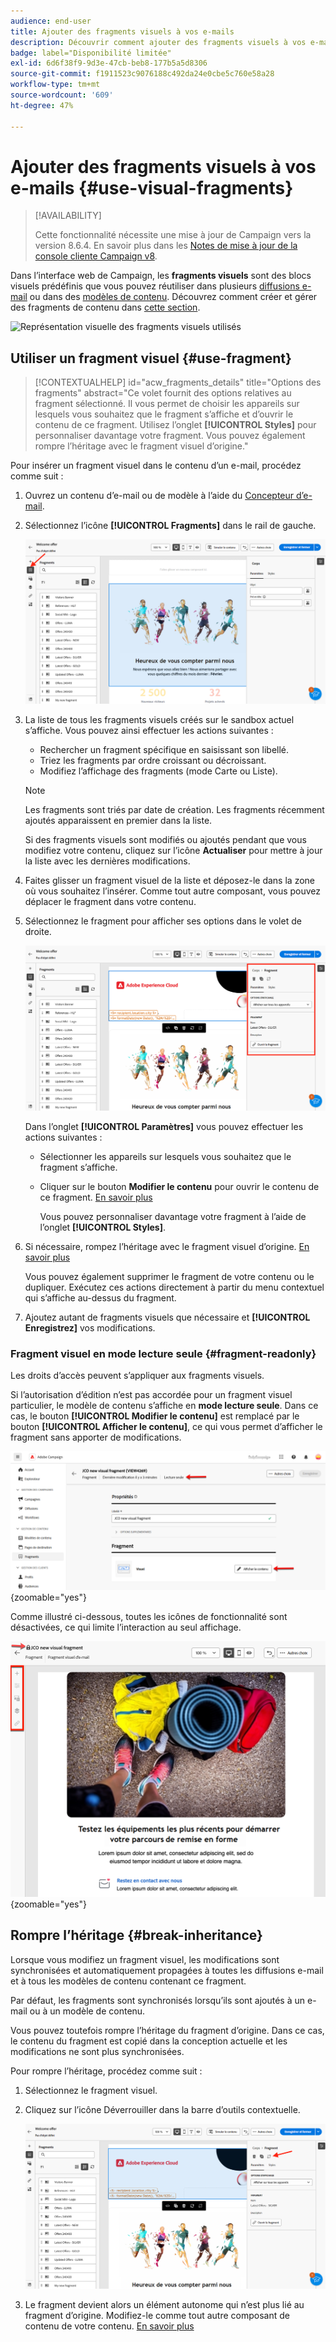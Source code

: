 ```yaml
---
audience: end-user
title: Ajouter des fragments visuels à vos e-mails
description: Découvrir comment ajouter des fragments visuels à vos e-mails
badge: label="Disponibilité limitée"
exl-id: 6d6f38f9-9d3e-47cb-beb8-177b5a5d8306
source-git-commit: f1911523c9076188c492da24e0cbe5c760e58a28
workflow-type: tm+mt
source-wordcount: '609'
ht-degree: 47%

---
```


# Ajouter des fragments visuels à vos e-mails {#use-visual-fragments}

>[!AVAILABILITY]
>
>Cette fonctionnalité nécessite une mise à jour de Campaign vers la version 8.6.4. En savoir plus dans les [Notes de mise à jour de la console cliente Campaign v8](https://experienceleague.adobe.com/fr/docs/campaign/campaign-v8/releases/release-notes).

Dans l’interface web de Campaign, les **fragments visuels** sont des blocs visuels prédéfinis que vous pouvez réutiliser dans plusieurs [diffusions e-mail](../email/get-started-email-designer.md) ou dans des [modèles de contenu](../email/use-email-templates.md). Découvrez comment créer et gérer des fragments de contenu dans [cette section](fragments.md).

![Représentation visuelle des fragments visuels utilisés](assets/do-not-localize/fragments.gif)

## Utiliser un fragment visuel {#use-fragment}

>[!CONTEXTUALHELP]
>id="acw_fragments_details"
>title="Options des fragments"
>abstract="Ce volet fournit des options relatives au fragment sélectionné. Il vous permet de choisir les appareils sur lesquels vous souhaitez que le fragment s’affiche et d’ouvrir le contenu de ce fragment. Utilisez l’onglet **[!UICONTROL Styles]** pour personnaliser davantage votre fragment. Vous pouvez également rompre l’héritage avec le fragment visuel d’origine."

<!-- pas vu dans l'UI-->

Pour insérer un fragment visuel dans le contenu d’un e-mail, procédez comme suit :

1. Ouvrez un contenu d’e-mail ou de modèle à l’aide du [Concepteur d’e-mail](../email/get-started-email-designer.md).

1. Sélectionnez l’icône **[!UICONTROL Fragments]** dans le rail de gauche.

   ![Capture d’écran affichant l’icône Fragments dans l’interface de Designer d’email](assets/fragments-in-designer.png)

1. La liste de tous les fragments visuels créés sur le sandbox actuel s’affiche. Vous pouvez ainsi effectuer les actions suivantes :

   * Rechercher un fragment spécifique en saisissant son libellé.
   * Triez les fragments par ordre croissant ou décroissant.
   * Modifiez l’affichage des fragments (mode Carte ou Liste).

   >[!NOTE]
   >
   >Les fragments sont triés par date de création. Les fragments récemment ajoutés apparaissent en premier dans la liste.

   Si des fragments visuels sont modifiés ou ajoutés pendant que vous modifiez votre contenu, cliquez sur l’icône **Actualiser** pour mettre à jour la liste avec les dernières modifications.

1. Faites glisser un fragment visuel de la liste et déposez-le dans la zone où vous souhaitez l’insérer. Comme tout autre composant, vous pouvez déplacer le fragment dans votre contenu.

1. Sélectionnez le fragment pour afficher ses options dans le volet de droite.

   ![Capture d’écran affichant les options de fragment dans le volet de droite](assets/fragment-right-pane.png)

   Dans l’onglet **[!UICONTROL Paramètres]** vous pouvez effectuer les actions suivantes :

   * Sélectionner les appareils sur lesquels vous souhaitez que le fragment s’affiche.
   * Cliquer sur le bouton **Modifier le contenu** pour ouvrir le contenu de ce fragment. [En savoir plus](../content/fragments.md#edit-fragments)

     Vous pouvez personnaliser davantage votre fragment à l’aide de l’onglet **[!UICONTROL Styles]**.

1. Si nécessaire, rompez l’héritage avec le fragment visuel d’origine. [En savoir plus](#break-inheritance)

   Vous pouvez également supprimer le fragment de votre contenu ou le dupliquer. Exécutez ces actions directement à partir du menu contextuel qui s’affiche au-dessus du fragment.

1. Ajoutez autant de fragments visuels que nécessaire et **[!UICONTROL Enregistrez]** vos modifications.

### Fragment visuel en mode lecture seule {#fragment-readonly}

Les droits d’accès peuvent s’appliquer aux fragments visuels.

Si l’autorisation d’édition n’est pas accordée pour un fragment visuel particulier, le modèle de contenu s’affiche en **mode lecture seule**. Dans ce cas, le bouton **[!UICONTROL Modifier le contenu]** est remplacé par le bouton **[!UICONTROL Afficher le contenu]**, ce qui vous permet d’afficher le fragment sans apporter de modifications.

![Capture d’écran affichant un fragment visuel en mode lecture seule](assets/fragment-readonly.png){zoomable="yes"}

Comme illustré ci-dessous, toutes les icônes de fonctionnalité sont désactivées, ce qui limite l’interaction au seul affichage.

![Capture d’écran affichant les icônes des fonctionnalités désactivées en mode lecture seule](assets/fragment-readonly-view.png){zoomable="yes"}

## Rompre l’héritage {#break-inheritance}

Lorsque vous modifiez un fragment visuel, les modifications sont synchronisées et automatiquement propagées à toutes les diffusions e-mail et à tous les modèles de contenu contenant ce fragment.

Par défaut, les fragments sont synchronisés lorsqu’ils sont ajoutés à un e-mail ou à un modèle de contenu.

Vous pouvez toutefois rompre l’héritage du fragment d’origine. Dans ce cas, le contenu du fragment est copié dans la conception actuelle et les modifications ne sont plus synchronisées.

Pour rompre l’héritage, procédez comme suit :

1. Sélectionnez le fragment visuel.

1. Cliquez sur l’icône Déverrouiller dans la barre d’outils contextuelle.

   ![Capture d’écran affichant l’icône Déverrouiller pour rompre l’héritage](assets/fragment-break-inheritance.png)

1. Le fragment devient alors un élément autonome qui n’est plus lié au fragment d’origine. Modifiez-le comme tout autre composant de contenu de votre contenu. [En savoir plus](../email/content-components.md)